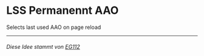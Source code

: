 <h1>LSS Permanennt AAO</h1>
Selects last used AAO on page reload

<hr>

<h6>Diese Idee stammt von <a href="https://forum.leitstellenspiel.de/cms/index.php?user/7751-eg112/">EG112</a></h6>